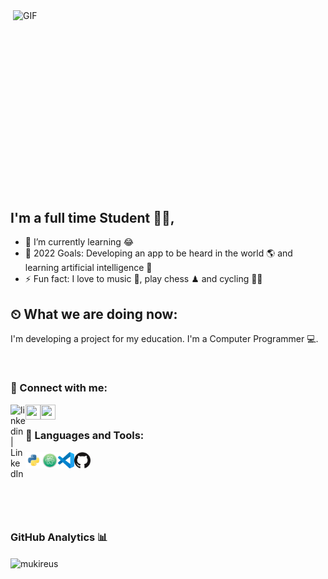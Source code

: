 <img align="right" alt="GIF" src="https://github.com/abhisheknaiidu/abhisheknaiidu/blob/master/code.gif?raw=true" width="500" height="320" />

## I'm a full time Student 👨‍🎓,
- 🌱 I’m currently learning 😂
- 🥅 2022 Goals: Developing an app to be heard in the world 🌎 and learning artificial intelligence 🤖
- ⚡ Fun fact: I love to music 🎸, play chess ♟ and cycling 🚴‍♀️
## ⏲ What we are doing now:
I'm developing a project for my education.
I'm a Computer Programmer 💻. 

<br />

### 📩 Connect with me:

[<img align="left" alt="linkedin | LinkedIn" width="24px" src="https://raw.githubusercontent.com/peterthehan/peterthehan/master/assets/linkedin.svg" />][linkedin]
[<img align="left" height="24" width="24" src="https://cdn.jsdelivr.net/npm/simple-icons@v4/icons/instagram.svg" />][instagram]
[<img align="left" height="24" width="24" src="https://cdn.jsdelivr.net/npm/simple-icons@v4/icons/gmail.svg" />][gmail]

<br />

### 🔧 Languages and Tools:

<img align="left" alt="Python" width="26px" src="https://raw.githubusercontent.com/github/explore/cebd63002168a05a6a642f309227eefeccd92950/topics/python/python.png" />
<img align="left" alt="Atom" width="26px" src="https://raw.githubusercontent.com/github/explore/78df643247d429f6cc873026c0622819ad797942/topics/atom/atom.png" />
<img align="left" alt="Visual Studio Code" width="26px" src="https://raw.githubusercontent.com/github/explore/80688e429a7d4ef2fca1e82350fe8e3517d3494d/topics/visual-studio-code/visual-studio-code.png" />
<img align="left" alt="GitHub" width="26px" src="https://raw.githubusercontent.com/github/explore/78df643247d429f6cc873026c0622819ad797942/topics/github/github.png" />





<br />

<br />
<br />
<br />
<br />
<br />


### GitHub Analytics 📊

<img height="180em" align="center" src="https://github-readme-stats.vercel.app/api/top-langs?username=V3GA42&show_icons=true&locale=en&layout=compact&langs_count=8&theme=gotham" alt="mukireus"/>
</a>

<br />
<br />

[instagram]: https://www.instagram.com/jelibonkenobi
[linkedin]: https://www.linkedin.com/in/furkankurt-/
[gmail]: mailto:furkankurt@yandex.com
[github]: https://github.com/V3GA42
